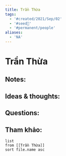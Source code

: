 ```yaml
---
title: Trần Thừa
tags:
  - '#created/2021/Sep/02'
  - '#seed🥜'
  - '#permanent/people'
aliases:
  - 'NA'
---
```

# Trần Thừa

## Notes:


## Ideas & thoughts:

## Questions:


## Tham khảo:
```dataview
list
from [[Trần Thừa]]
sort file.name asc
```